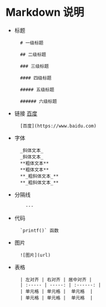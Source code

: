 # Markdown 说明

- 标题

        # 一级标题

        ## 二级标题

        ### 三级标题

        #### 四级标题

        ##### 五级标题

        ###### 六级标题

- 链接 [百度](https://www.baidu.com)

        [百度](https://www.baidu.com)

- 字体

        _斜体文本_
        _斜体文本_
        **粗体文本**
        **粗体文本**
        **_粗斜体文本_**
        **_粗斜体文本_**

- 分隔线

          ---

- 代码

        `printf()` 函数

- 图片

        ![图片](url)

- 表格

        | 左对齐 | 右对齐 | 居中对齐 |
        | :----- | -----: | :------: |
        | 单元格 | 单元格 |  单元格  |
        | 单元格 | 单元格 |  单元格  |
